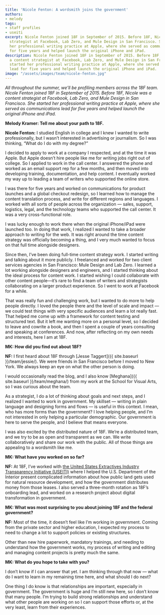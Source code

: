 ```yaml
---
title: 'Nicole Fenton: A wordsmith joins the government'
authors:
- melody
tags:
- staff profiles
- useiti
excerpt: Nicole Fenton joined 18F in September of 2015. Before 18F, Nicole was a content
  strategist at Facebook, Lab Zero, and Mule Design in San Francisco. She started
  her professional writing practice at Apple, where she served as communications lead
  for five years and helped launch the original iPhone and iPad.
description: Nicole Fenton joined 18F in September of 2015. Before 18F, Nicole was
  a content strategist at Facebook, Lab Zero, and Mule Design in San Francisco. She
  started her professional writing practice at Apple, where she served as communications
  lead for five years and helped launch the original iPhone and iPad.
image: "/assets/images/team/nicole-fenton.jpg"
---
```


*All throughout the summer, we’ll be profiling members across the 18F
team. Nicole Fenton joined 18F in September of 2015. Before 18F, Nicole
was a content strategist at Facebook, Lab Zero, and Mule Design in San
Francisco. She started her professional writing practice at Apple, where
she served as communications lead for five years and helped launch the
original iPhone and iPad.*

**Melody Kramer: Tell me about your path to 18F.**

**Nicole Fenton:** I studied English in college and I knew I wanted to
write professionally, but I wasn’t interested in advertising or
journalism. So I was thinking, “What do I do with my degree?”

I decided to apply to work at a company I respected, and at the time it
was Apple. But Apple doesn’t hire people like me for writing jobs right
out of college. So I applied to work in the call center. I answered the
phone and worked as an email support rep for a few months, and then
moved into developing training, documentation, and help content. I
eventually worked my way up to leading a team of writers who supported
the online store.

I was there for five years and worked on communications for product
launches and a global checkout redesign, so I learned how to manage the
content translation process, and write for different regions and
languages. I worked with all sorts of people across the organization —
sales, support, logistics, legal, and the technology teams who supported
the call center. It was a very cross-functional role.

I was lucky enough to work there when the original iPhone/iPad were
launched too. In doing that work, I realized I wanted to take a broader
approach to writing for the web. It was right around the time content
strategy was officially becoming a thing, and I very much wanted to
focus on that full time alongside designers.

Since then, I’ve been doing full-time content strategy work. I started
writing and talking about it more publicly. I freelanced and worked for
two client services agencies in San Francisco: Mule Design and Lab Zero.
I learned a lot working alongside designers and engineers, and I started
thinking about the ideal process for content work. I started wishing I
could collaborate with other content people—it’s rare to find a team of
writers and strategists collaborating on a larger product experience. So
I went to work at Facebook for a while.

That was really fun and challenging work, but I wanted to do more to
help people directly. I loved the people there and the level of scale
and impact — we could test things with very specific audiences and learn
a lot really fast. That helped me come up with a framework for content
testing and structured text. But it left me wanting more on a personal
level, so I decided to leave and cowrite a book, and then I spent a
couple of years consulting and speaking at conferences. And now, after
reflecting on my own needs and interests, here I am at 18F.

**MK: How did you find out about 18F?**

**NF:** I first heard about 18F through [Jesse Taggert]({{ site.baseurl }}/team/jessie/). We were friends
in San Francisco before I moved to New York. We always keep an eye on
what the other person is doing.

I would occasionally read the blog, and I also know [Meghana]({{ site.baseurl }}/team/meghana/) from my work
at the School for Visual Arts, so I was curious about the team.

As a strategist, I do a lot of thinking about goals and next steps, and
I realized I wanted to work in government. My skillset — writing in
plain language and designing forms and flows — is useful in this
context. I mean, who has more forms than the government? I love helping
people, and I’m not interested in only helping a particular demographic.
Our government is here to serve the people, and I believe that means
everyone.

I was also excited by the distributed nature of 18F. We’re a distributed
team, and we try to be as open and transparent as we can. We write
collaboratively and share our work with the public. All of those things
are appealing to a wordsmith like me.

**MK: What have you worked on so far?**

**NF:** At 18F, I’ve worked with [the United States Extractives
Industry Transparency Initiative (USEITI)](https://useiti.doi.gov/)
where I helped the U.S. Department of the Interior present complicated
information about how public land gets used for natural resource
development, and how the government distributes money from those leases.
I also served a three-month rotation as 18F’s onboarding lead, and
worked on a research project about digital transformation in government.

**MK: What was most surprising to you about joining 18F and the federal
government?**

**NF:** Most of the time, it doesn’t feel like I’m working in
government. Coming from the private sector and higher education, I
expected my process to need to change a lot to support policies or
existing structures.

Other than new hire paperwork, mandatory trainings, and needing to
understand how the government works, my process of writing and editing
and managing content projects is pretty much the same.

**MK: What do you hope to take with you?**

I don’t know if I can answer that yet. I am thinking through that now —
what do I want to learn in my remaining time here, and what should I do
next?

One thing I do know is that relationships are important, especially in
government. The government is huge and I’m still new here, so I don’t
know that many people. I’m trying to build strong relationships and
understand what other people are working on so I can support those
efforts or, at the very least, learn from their experiences.
